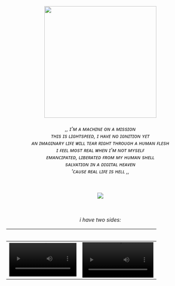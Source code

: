 
<p align="center">
<br><br>
  <img width="300" src="https://i.imghippo.com/files/aBTT1246rk.gif">
</p>
<h6 align="center">
  
<em> ,, ɪ'ᴍ ᴀ ᴍᴀᴄʜɪɴᴇ ᴏɴ ᴀ ᴍɪssɪᴏɴ </br>
ᴛʜɪs ɪs ʟɪɢʜᴛsᴘᴇᴇᴅ, ɪ ʜᴀᴠᴇ ɴᴏ ɪɢɴɪᴛɪᴏɴ ʏᴇᴛ</br>
ᴀɴ ɪᴍᴀɢɪɴᴀʀʏ ʟɪꜰᴇ ᴡɪʟʟ ᴛᴇᴀʀ ʀɪɢʜᴛ ᴛʜʀᴏᴜɢʜ ᴀ ʜᴜᴍᴀɴ ꜰʟᴇsʜ</br>
ɪ ꜰᴇᴇʟ ᴍᴏsᴛ ʀᴇᴀʟ ᴡʜᴇɴ ɪ'ᴍ ɴᴏᴛ ᴍʏsᴇʟꜰ</br>
ᴇᴍᴀɴᴄɪᴘᴀᴛᴇᴅ, ʟɪʙᴇʀᴀᴛᴇᴅ ꜰʀᴏᴍ ᴍʏ ʜᴜᴍᴀɴ sʜᴇʟʟ</br>
sᴀʟᴠᴀᴛɪᴏɴ ɪɴ ᴀ ᴅɪɢɪᴛᴀʟ ʜᴇᴀᴠᴇɴ</br>
'ᴄᴀᴜsᴇ ʀᴇᴀʟ ʟɪꜰᴇ ɪs ʜᴇʟʟ ,, <br>

  ㅤ
  ㅤ
  
![](https://komarev.com/ghpvc/?username=lolicore-enigma&color=fd2704&style=flat-square&label=ㅤ) 
<br>
<br>
<br> 
<p align="center">
  <em> i have two sides:
  </em>
</p>

ㅤ | ㅤ
:-: | :-:
<video src='https://github.com/user-attachments/assets/66ae65d5-8d3e-48c7-b005-af6b54b8299a' width=180/> | <video src='https://github.com/user-attachments/assets/3955058e-e133-49fd-b2fd-0262ea34e939' width=190/>
















